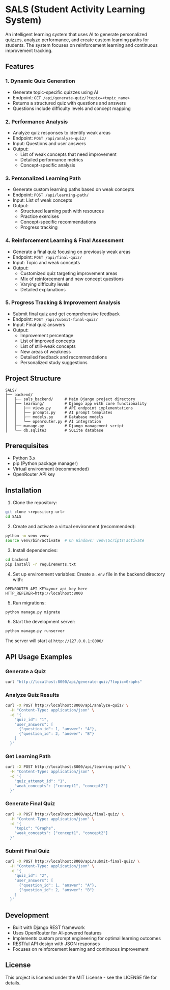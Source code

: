 # SALS (Student Activity Learning System)

An intelligent learning system that uses AI to generate personalized quizzes, analyze performance, and create custom learning paths for students. The system focuses on reinforcement learning and continuous improvement tracking.

## Features

### 1. Dynamic Quiz Generation
- Generate topic-specific quizzes using AI
- Endpoint: `GET /api/generate-quiz/?topic=<topic_name>`
- Returns a structured quiz with questions and answers
- Questions include difficulty levels and concept mapping

### 2. Performance Analysis
- Analyze quiz responses to identify weak areas
- Endpoint: `POST /api/analyze-quiz/`
- Input: Questions and user answers
- Output: 
  - List of weak concepts that need improvement
  - Detailed performance metrics
  - Concept-specific analysis

### 3. Personalized Learning Path
- Generate custom learning paths based on weak concepts
- Endpoint: `POST /api/learning-path/`
- Input: List of weak concepts
- Output: 
  - Structured learning path with resources
  - Practice exercises
  - Concept-specific recommendations
  - Progress tracking

### 4. Reinforcement Learning & Final Assessment
- Generate a final quiz focusing on previously weak areas
- Endpoint: `POST /api/final-quiz/`
- Input: Topic and weak concepts
- Output: 
  - Customized quiz targeting improvement areas
  - Mix of reinforcement and new concept questions
  - Varying difficulty levels
  - Detailed explanations

### 5. Progress Tracking & Improvement Analysis
- Submit final quiz and get comprehensive feedback
- Endpoint: `POST /api/submit-final-quiz/`
- Input: Final quiz answers
- Output:
  - Improvement percentage
  - List of improved concepts
  - List of still-weak concepts
  - New areas of weakness
  - Detailed feedback and recommendations
  - Personalized study suggestions

## Project Structure

```
SALS/
├── backend/
│   ├── sals_backend/     # Main Django project directory
│   ├── learning/         # Django app with core functionality
│   │   ├── views.py      # API endpoint implementations
│   │   ├── prompts.py    # AI prompt templates
│   │   ├── models.py     # Database models
│   │   └── openrouter.py # AI integration
│   ├── manage.py         # Django management script
│   └── db.sqlite3        # SQLite database
```

## Prerequisites

- Python 3.x
- pip (Python package manager)
- Virtual environment (recommended)
- OpenRouter API key

## Installation

1. Clone the repository:
```bash
git clone <repository-url>
cd SALS
```

2. Create and activate a virtual environment (recommended):
```bash
python -m venv venv
source venv/bin/activate  # On Windows: venv\Scripts\activate
```

3. Install dependencies:
```bash
cd backend
pip install -r requirements.txt
```

4. Set up environment variables:
Create a `.env` file in the backend directory with:
```
OPENROUTER_API_KEY=your_api_key_here
HTTP_REFERER=http://localhost:8000
```

5. Run migrations:
```bash
python manage.py migrate
```

6. Start the development server:
```bash
python manage.py runserver
```

The server will start at `http://127.0.0.1:8000/`

## API Usage Examples

### Generate a Quiz
```bash
curl "http://localhost:8000/api/generate-quiz/?topic=Graphs"
```

### Analyze Quiz Results
```bash
curl -X POST http://localhost:8000/api/analyze-quiz/ \
  -H "Content-Type: application/json" \
  -d '{
    "quiz_id": "1",
    "user_answers": [
      {"question_id": 1, "answer": "A"},
      {"question_id": 2, "answer": "B"}
    ]
  }'
```

### Get Learning Path
```bash
curl -X POST http://localhost:8000/api/learning-path/ \
  -H "Content-Type: application/json" \
  -d '{
    "quiz_attempt_id": "1",
    "weak_concepts": ["concept1", "concept2"]
  }'
```

### Generate Final Quiz
```bash
curl -X POST http://localhost:8000/api/final-quiz/ \
  -H "Content-Type: application/json" \
  -d '{
    "topic": "Graphs",
    "weak_concepts": ["concept1", "concept2"]
  }'
```

### Submit Final Quiz
```bash
curl -X POST http://localhost:8000/api/submit-final-quiz/ \
  -H "Content-Type: application/json" \
  -d '{
    "quiz_id": "2",
    "user_answers": [
      {"question_id": 1, "answer": "A"},
      {"question_id": 2, "answer": "B"}
    ]
  }'
```

## Development

- Built with Django REST framework
- Uses OpenRouter for AI-powered features
- Implements custom prompt engineering for optimal learning outcomes
- RESTful API design with JSON responses
- Focuses on reinforcement learning and continuous improvement


## License

This project is licensed under the MIT License - see the LICENSE file for details.

